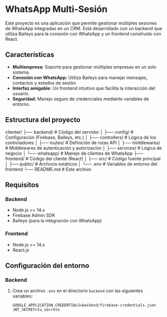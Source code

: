 # WhatsApp Multi-Sesión

Este proyecto es una aplicación que permite gestionar múltiples sesiones de WhatsApp integradas en un CRM. Está desarrollado con un backend que utiliza Baileys para la conexión con WhatsApp y un frontend construido con React.

## Características

- **Multiempresa:** Soporte para gestionar múltiples empresas en un solo sistema.
- **Conexión con WhatsApp:** Utiliza Baileys para manejar mensajes, contactos y estados de sesión.
- **Interfaz amigable:** Un frontend intuitivo que facilita la interacción del usuario.
- **Seguridad:** Manejo seguro de credenciales mediante variables de entorno.

## Estructura del proyecto

clienter/ ├── backend/ # Código del servidor │ ├── config/ # Configuración (Firebase, Baileys, etc.) │ ├── controllers/ # Lógica de los controladores │ ├── routes/ # Definición de rutas API │ ├── middlewares/ # Middlewares de autenticación y autorización │ ├── services/ # Lógica de negocio │ └── whatsapp/ # Manejo de clientes de WhatsApp ├── frontend/ # Código del cliente (React) │ ├── src/ # Código fuente principal │ ├── public/ # Archivos estáticos │ └── .env # Variables de entorno del frontend └── README.md # Este archivo


## Requisitos

### Backend
- Node.js >= 14.x
- Firebase Admin SDK
- Baileys (para la integración con WhatsApp)

### Frontend
- Node.js >= 14.x
- React.js

## Configuración del entorno

### Backend
1. Crea un archivo `.env` en el directorio `backend` con las siguientes variables:
   ```env
   GOOGLE_APPLICATION_CREDENTIALS=backend/firebase-credentials.json
   JWT_SECRET=tu_secreto
